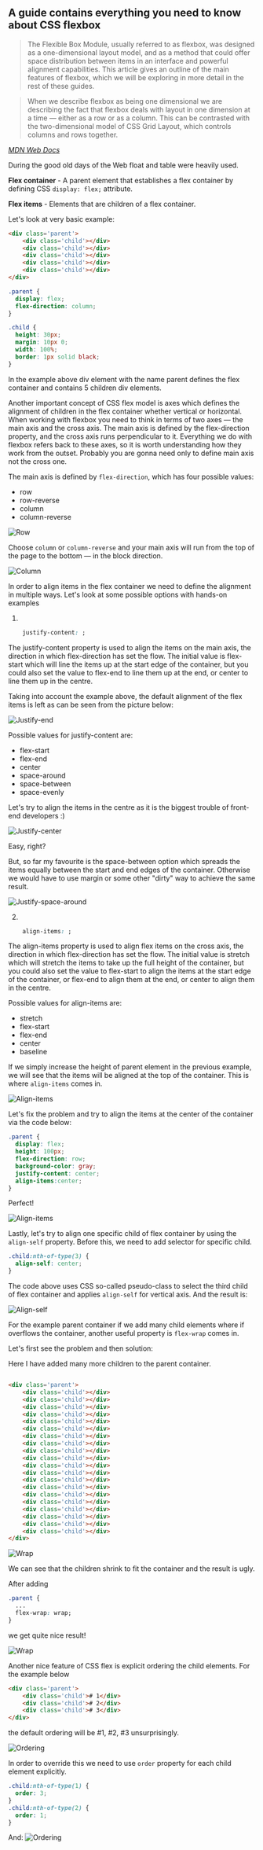 ## A guide contains everything you need to know about CSS flexbox


>The Flexible Box Module, usually referred to as flexbox, was designed as a one-dimensional layout model, and as a method that could offer space distribution between items in an interface and powerful alignment capabilities. This article gives an outline of the main features of flexbox, which we will be exploring in more detail in the rest of these guides.

>When we describe flexbox as being one dimensional we are describing the fact that flexbox deals with layout in one dimension at a time — either as a row or as a column. This can be contrasted with the two-dimensional model of CSS Grid Layout, which controls columns and rows together.
>
<cite>[MDN Web Docs](https://developer.mozilla.org/en-US/docs/Web/CSS/CSS_Flexible_Box_Layout/Basic_Concepts_of_Flexbox) <cite>

During the good old days of the Web float and table were heavily used.


**Flex container** - A parent element that establishes a flex container by defining CSS ```display: flex;``` attribute.

**Flex items** - Elements that are children of a flex container.

Let's look at very basic example:

```html 
<div class='parent'>
    <div class='child'></div>
    <div class='child'></div>
    <div class='child'></div>
    <div class='child'></div>
    <div class='child'></div>
</div>
```
```css
.parent {
  display: flex;
  flex-direction: column;
}

.child {
  height: 30px;
  margin: 10px 0;
  width: 100%;
  border: 1px solid black;
}
```
In the example above div element with the name parent defines the flex container and contains 5 children div elements.

Another important concept of CSS flex model is axes which defines the alignment of children in the flex container whether vertical or horizontal. When working with flexbox you need to think in terms of two axes — the main axis and the cross axis. The main axis is defined by the flex-direction property, and the cross axis runs perpendicular to it. Everything we do with flexbox refers back to these axes, so it is worth understanding how they work from the outset. Probably you are gonna need only to define main axis not the cross one.

The main axis is defined by ```flex-direction```, which has four possible values:

- row
- row-reverse
- column
- column-reverse

![Row](images/axis1.png)

Choose ```column``` or ```column-reverse``` and your main axis will run from the top of the page to the bottom — in the block direction.

![Column](images/axis2.png)



In order to align items in the flex container we need to define the alignment in multiple ways. Let's look at some possible options with hands-on examples

1. 
```css
    justify-content: ;
```
The justify-content property is used to align the items on the main axis, the direction in which flex-direction has set the flow. The initial value is flex-start which will line the items up at the start edge of the container, but you could also set the value to flex-end to line them up at the end, or center to line them up in the centre.


Taking into account the example above, the default alignment of the flex items is left as can be seen from the picture below:

![Justify-end](images/justify1.png)

Possible values for justify-content are:

- flex-start
- flex-end
- center
- space-around
- space-between
- space-evenly

Let's try to align the items in the centre as it is the biggest trouble of front-end developers :)

![Justify-center](images/justify2.png)

Easy, right?

But, so far my favourite is the space-between option which spreads the items equally between the start and end edges of the container. Otherwise we would have to use margin or some other "dirty" way to achieve the same result.

![Justify-space-around](images/justify3.png)

2.
```css
    align-items: ;
```
The align-items property is used to align flex items on the cross axis, the direction in which flex-direction has set the flow. The initial value is stretch which will stretch the items to take up the full height of the container, but you could also set the value to flex-start to align the items at the start edge of the container, or flex-end to align them at the end, or center to align them in the centre.

Possible values for align-items are:

- stretch
- flex-start
- flex-end
- center
- baseline

If we simply increase the height of parent element in the previous example, we will see that the items will be aligned at the top of the container. This is where ```align-items``` comes in.

![Align-items](images/align_items1.png)

Let's fix the problem and try to align the items at the center of the container via the code below:

```css
.parent {
  display: flex;
  height: 100px;
  flex-direction: row;
  background-color: gray; 
  justify-content: center;
  align-items:center;
}
```
Perfect!

![Align-items](images/align_items2.png)

Lastly, let's try to align one specific child of flex container by using the ```align-self``` property. Before this, we need to add selector for specific child.

```css
.child:nth-of-type(3) {
  align-self: center;
}
```
The code above uses CSS so-called pseudo-class to select the third child of flex container and applies ```align-self``` for vertical axis. And the result is:

![Align-self](images/align_self1.png)

For the example parent container if we add many child elements where if overflows the container, another useful property is ```flex-wrap``` comes in.

Let's first see the problem and then solution:

Here I have added many more children to the parent container.

```html

<div class='parent'>
    <div class='child'></div>
    <div class='child'></div>
    <div class='child'></div>
    <div class='child'></div>
    <div class='child'></div>
    <div class='child'></div>
    <div class='child'></div>
    <div class='child'></div>
    <div class='child'></div>
    <div class='child'></div>
    <div class='child'></div>
    <div class='child'></div>
    <div class='child'></div>
    <div class='child'></div>
    <div class='child'></div>
    <div class='child'></div>
    <div class='child'></div>
    <div class='child'></div>
    <div class='child'></div>
    <div class='child'></div>
</div>
```

![Wrap](images/wrap1.png)

We can see that the children shrink to fit the container and the result is ugly. 

After adding 

```css
.parent {
  ...
  flex-wrap: wrap;
}
```
we get quite nice result!

![Wrap](images/wrap2.png)

Another nice feature of CSS flex is explicit ordering the child elements. For the example below

```html
<div class='parent'>
    <div class='child'># 1</div>
    <div class='child'># 2</div>
    <div class='child'># 3</div>
</div>
``` 
the default ordering will be #1, #2, #3 unsurprisingly.

![Ordering](images/order1.png)

In order to override this we need to use ```order``` property for each child element explicitly.

```css
.child:nth-of-type(1) {
  order: 3;
}
.child:nth-of-type(2) {
  order: 1;
}
```
And:
![Ordering](images/order2.png)
    
